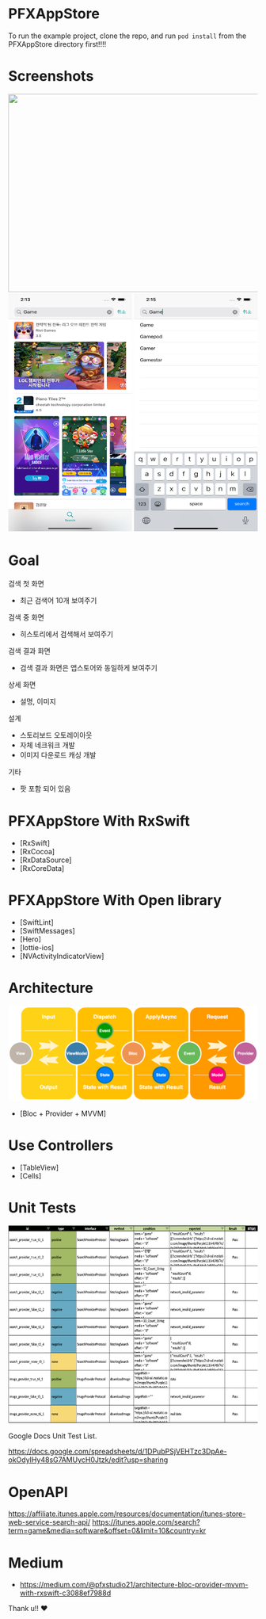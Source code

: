 # PFXAppStore

To run the example project, clone the repo, and run `pod install` from the PFXAppStore directory first!!!!

# Screenshots
<img src="/appstore.gif" width="700" height="400">
<img src="/app-2.png" width="250" height="480">
<img src="/app-3.png" width="250" height="480">

# Goal

검색 첫 화면
 - 최근 검색어 10개 보여주기

검색 중 화면
 - 히스토리에서 검색해서 보여주기

검색 결과 화면
 - 검색 결과 화면은 앱스토어와 동일하게 보여주기

상세 화면
 - 설명, 이미지

설계
 - 스토리보드 오토레이아웃
 - 자체 네크워크 개발
 - 이미지 다운로드 캐싱 개발

기타
 - 팟 포함 되어 있음

# PFXAppStore With RxSwift

- [RxSwift]
- [RxCocoa]
- [RxDataSource]
- [RxCoreData]

# PFXAppStore With Open library

- [SwiftLint]
- [SwiftMessages]
- [Hero]
- [lottie-ios]
- [NVActivityIndicatorView]

# Architecture
![Collection Screen](/3.png)

- [Bloc + Provider + MVVM]

# Use Controllers

- [TableView]
- [Cells]

# Unit Tests

<img src="/unit-1.png" width="600" height="400">

Google Docs Unit Test List.

https://docs.google.com/spreadsheets/d/1DPubPSjVEHTzc3DpAe-okOdyIHy48sG7AMUycH0Jtzk/edit?usp=sharing


# OpenAPI

https://affiliate.itunes.apple.com/resources/documentation/itunes-store-web-service-search-api/
https://itunes.apple.com/search?term=game&media=software&offset=0&limit=10&country=kr

# Medium

- https://medium.com/@pfxstudio21/architecture-bloc-provider-mvvm-with-rxswift-c3088ef7988d


Thank u!! ❤️

